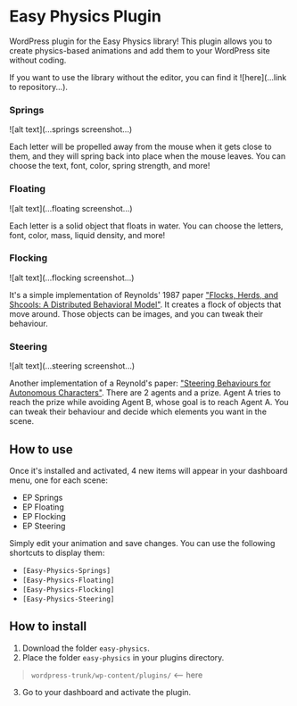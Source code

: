 # Easy Physics Plugin
WordPress plugin for the Easy Physics library!
This plugin allows you to create physics-based animations and add them to your WordPress site without coding.

If you want to use the library without the editor, you can find it ![here](...link to repository...).

### Springs

![alt text](...springs screenshot...)

Each letter will be propelled away from the mouse when it gets close to them, and they will spring back into place when the mouse leaves. You can choose the text, font, color, spring strength, and more!

### Floating

![alt text](...floating screenshot...)

Each letter is a solid object that floats in water. You can choose the letters, font, color, mass, liquid density, and more!

### Flocking

![alt text](...flocking screenshot...)

It's a simple implementation of Reynolds' 1987 paper ["Flocks, Herds, and Shcools: A Distributed Behavioral Model"](https://www.red3d.com/cwr/boids/). It creates a flock of objects that move around. Those objects can be images, and you can tweak their behaviour.

### Steering

![alt text](...steering screenshot...)

Another implementation of a Reynold's paper: ["Steering Behaviours for Autonomous Characters"](https://www.red3d.com/cwr/steer/). There are 2 agents and a prize. Agent A tries to reach the prize while avoiding Agent B, whose goal is to reach Agent A. You can tweak their behaviour and decide which elements you want in the scene.

## How to use
Once it's installed and activated, 4 new items will appear in your dashboard menu, one for each scene:
* EP Springs
* EP Floating
* EP Flocking
* EP Steering

Simply edit your animation and save changes. You can use the following shortcuts to display them:
* `[Easy-Physics-Springs]`
* `[Easy-Physics-Floating]`
* `[Easy-Physics-Flocking]`
* `[Easy-Physics-Steering]`

## How to install
1. Download the folder `easy-physics`.
2. Place the folder `easy-physics` in your plugins directory.
> `wordpress-trunk/wp-content/plugins/` <-- here
3. Go to your dashboard and activate the plugin.
